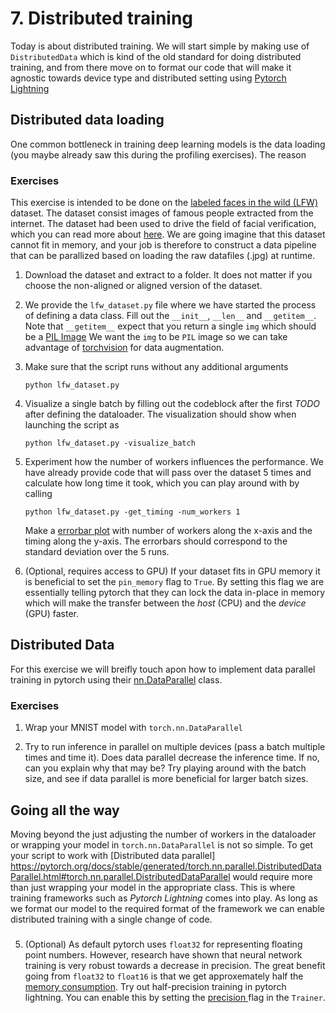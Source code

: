 # 7. Distributed training

Today is about distributed training. We will start simple by making use of `DistributedData` which
is kind of the old standard for doing distributed training, and from there move on to format our
code that will make it agnostic towards device type and distributed setting using 
[Pytorch Lightning](https://pytorch-lightning.readthedocs.io/en/latest/)

## Distributed data loading

One common bottleneck in training deep learning models is the data loading (you maybe already saw this
during the profiling exercises). The reason

### Exercises

This exercise is intended to be done on the [labeled faces in the wild (LFW)](http://vis-www.cs.umass.edu/lfw/)
dataset. The dataset consist images of famous people extracted from the internet. The dataset had been used
to drive the field of facial verification, which you can read more about 
[here](https://machinelearningmastery.com/introduction-to-deep-learning-for-face-recognition/). We are going
imagine that this dataset cannot fit in memory, and your job is therefore to construct a data pipeline that
can be parallized based on loading the raw datafiles (.jpg) at runtime.

1. Download the dataset and extract to a folder. It does not matter if you choose the non-aligned or
   aligned version of the dataset.

2. We provide the `lfw_dataset.py` file where we have started the process of defining a data class. 
   Fill out the `__init__`, `__len__` and `__getitem__`. Note that `__getitem__` expect that you
   return a single `img` which should be a [PIL Image](https://pillow.readthedocs.io/en/stable/)
   We want the `img` to be `PIL` image so we can take advantage of 
   [torchvision](https://pytorch.org/vision/stable/transforms.html) for data augmentation.  

3. Make sure that the script runs without any additional arguments
   ```
   python lfw_dataset.py
   ```
4. Visualize a single batch by filling out the codeblock after the first *TODO* after defining the dataloader. 
   The visualization should show when launching the script as
   ```
   python lfw_dataset.py -visualize_batch
   ```

5. Experiment how the number of workers influences the performance. We have already provide code that will
   pass over the dataset 5 times and calculate how long time it took, which you can play around with by calling
   ```
   python lfw_dataset.py -get_timing -num_workers 1
   ```
   Make a [errorbar plot](https://matplotlib.org/stable/api/_as_gen/matplotlib.pyplot.errorbar.html) with
   number of workers along the x-axis and the timing along the y-axis. The errorbars should correspond to
   the standard deviation over the 5 runs.

3. (Optional, requires access to GPU) If your dataset fits in GPU memory it is beneficial to set the
   `pin_memory` flag to `True`. By setting this flag we are essentially telling pytorch that they can
   lock the data in-place in memory which will make the transfer between the *host* (CPU) and the
   *device* (GPU) faster.

## Distributed Data

For this exercise we will breifly touch apon how to implement data parallel training in pytorch using
their [nn.DataParallel](https://pytorch.org/docs/stable/generated/torch.nn.DataParallel.html) class.

### Exercises

1. Wrap your MNIST model with `torch.nn.DataParallel`

2. Try to run inference in parallel on multiple devices (pass a batch multiple times and time it). 
   Does data parallel decrease the inference time. If no, can you explain why that may be? Try playing
   around with the batch size, and see if data parallel is more beneficial for larger batch sizes.

## Going all the way

Moving beyond the just adjusting the number of workers in the dataloader or wrapping your model in
`torch.nn.DataParallel` is not so simple. To get your script to work with [Distributed data parallel]
https://pytorch.org/docs/stable/generated/torch.nn.parallel.DistributedDataParallel.html#torch.nn.parallel.DistributedDataParallel
would require more than just wrapping your model in the appropriate class. This is where training
frameworks such as *Pytorch Lightning* comes into play. As long as we format our model to the required
format of the framework we can enable distributed training with a single change of code.

###


5. (Optional) As default pytorch uses `float32` for representing floating point numbers. However, 
   research have shown that neural network training is very robust towards a decrease in precision.
   The great benefit going from `float32` to `float16` is that we get approxemately half the [memory
   consumption](https://www.khronos.org/opengl/wiki/Small_Float_Formats). Try out half-precision training 
   in pytorch lightning. You can enable this by setting the [precision
   ](https://pytorch-lightning.readthedocs.io/en/latest/common/trainer.html#precision) flag in the `Trainer`.
   

